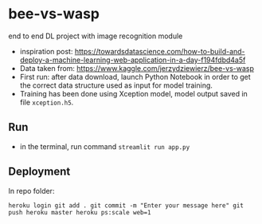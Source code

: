 # bee-vs-wasp
end to end DL project with image recognition module

- inspiration post: https://towardsdatascience.com/how-to-build-and-deploy-a-machine-learning-web-application-in-a-day-f194fdbd4a5f
- Data taken from: https://www.kaggle.com/jerzydziewierz/bee-vs-wasp
- First run: after data download, launch Python Notebook in order to get the correct data structure used as input for model training.
- Training has been done using Xception model, model output saved in file `xception.h5`.

## Run
- in the terminal, run command `streamlit run app.py` 

## Deployment

In repo folder:

`heroku login
git add .
git commit -m "Enter your message here"
git push heroku master
heroku ps:scale web=1`
